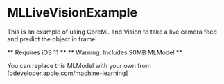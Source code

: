 # MLLiveVisionExample

This is an example of using CoreML and Vision to take a live camera feed and predict the object in frame.

** Requires iOS 11 **
** Warning: Includes 90MB MLModel **

You can replace this MLModel with your own from [odeveloper.apple.com/machine-learning]
